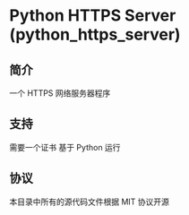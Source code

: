 # Python HTTPS Server (python_https_server)
## 简介
一个 HTTPS 网络服务器程序
## 支持
需要一个证书
基于 Python 运行
## 协议
本目录中所有的源代码文件根据 MIT 协议开源
